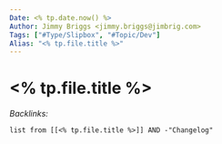 ```yaml
---
Date: <% tp.date.now() %>
Author: Jimmy Briggs <jimmy.briggs@jimbrig.com>
Tags: ["#Type/Slipbox", "#Topic/Dev"]
Alias: "<% tp.file.title %>"
---
```


# <% tp.file.title %>

*Backlinks:*

```dataview
list from [[<% tp.file.title %>]] AND -"Changelog"
```